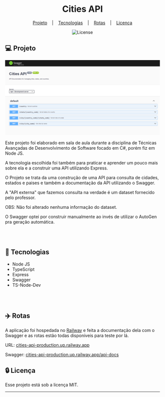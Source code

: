 <h1 align="center">Cities API</h1>

<div align="center">

[Projeto](#projeto)
&nbsp;&nbsp;&nbsp;|&nbsp;&nbsp;&nbsp;
[Tecnologias](#tecnologias)
&nbsp;&nbsp;&nbsp;|&nbsp;&nbsp;&nbsp;
[Rotas](#routas)
&nbsp;&nbsp;&nbsp;|&nbsp;&nbsp;&nbsp;
[Licença](#licenca)

</div>

<p align="center">
  <img alt="License" src="https://img.shields.io/static/v1?label=license&message=MIT&color=49AA26&labelColor=000000">
</p>

## 💻 Projeto <a name = "projeto"></a>

<div align="center">
  <img alt="License" src="./assets/Preview.png">
</div>

Este projeto foi elaborado em sala de aula durante a disciplina de Técnicas Avançadas de Desenvolvimento de Software focado em C#, porém fiz em Node JS.

A tecnologia escolhida foi também para praticar e aprender um pouco mais sobre ela e a construir uma API utilizando Express.

O Projeto se trata da uma construção de uma API para consulta de cidades, estados e paises e também a documentação da API utilizando o Swagger.

A "API externa" que fazemos consulta na verdade é um dataset fornecido pelo professor.

OBS: Não foi alterado nenhuma informação do dataset.

O Swagger optei por construir manualmente ao invés de utilizar o AutoGen pra geração automática.

<br>
<br>

## 🚀 Tecnologias <a name = "tecnologias"></a>

- Node JS
- TypeScript
- Express
- Swagger
- TS-Node-Dev

<br>
<br>

## ✈️ Rotas

A aplicação foi hospedada no [Railway](https://railway.app) e feita a documentação dela com o Swagger e as rotas estão todas disponíveis para teste por lá.

URL: [cities-api-production.up.railway.app](https://cities-api-production.up.railway.app)

Swagger: [cities-api-production.up.railway.app/api-docs](https://cities-api-production.up.railway.app/api-docs)

## 🔒 Licença

Esse projeto está sob a licença MIT.

<hr>
